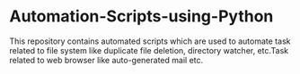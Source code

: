 # Automation-Scripts-using-Python

This repository contains automated scripts which are used to automate task related to file system like duplicate file deletion, directory watcher, etc.Task related to web browser like auto-generated mail etc.
